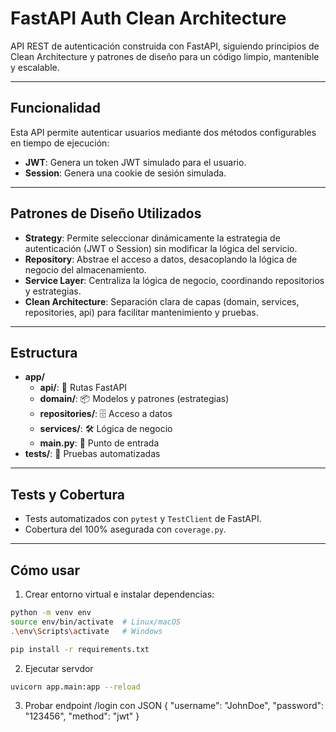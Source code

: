 # FastAPI Auth Clean Architecture

API REST de autenticación construida con FastAPI, siguiendo principios de Clean Architecture y patrones de diseño para un código limpio, mantenible y escalable.

---

## Funcionalidad

Esta API permite autenticar usuarios mediante dos métodos configurables en tiempo de ejecución:

- **JWT**: Genera un token JWT simulado para el usuario.
- **Session**: Genera una cookie de sesión simulada.

---

## Patrones de Diseño Utilizados

- **Strategy**: Permite seleccionar dinámicamente la estrategia de autenticación (JWT o Session) sin modificar la lógica del servicio.
- **Repository**: Abstrae el acceso a datos, desacoplando la lógica de negocio del almacenamiento.
- **Service Layer**: Centraliza la lógica de negocio, coordinando repositorios y estrategias.
- **Clean Architecture**: Separación clara de capas (domain, services, repositories, api) para facilitar mantenimiento y pruebas.

---

## Estructura

- **app/**
  - **api/**: 🚀 Rutas FastAPI
  - **domain/**: 📦 Modelos y patrones (estrategias)
  - **repositories/**: 🗄️ Acceso a datos
  - **services/**: 🛠️ Lógica de negocio
  - **main.py**: 🎯 Punto de entrada
- **tests/**: 🧪 Pruebas automatizadas

---

## Tests y Cobertura

- Tests automatizados con `pytest` y `TestClient` de FastAPI.
- Cobertura del 100% asegurada con `coverage.py`.

---

## Cómo usar

1. Crear entorno virtual e instalar dependencias:

```bash
python -m venv env
source env/bin/activate  # Linux/macOS
.\env\Scripts\activate   # Windows

pip install -r requirements.txt
```

2. Ejecutar servdor
```bash
uvicorn app.main:app --reload
```

3. Probar endpoint /login con JSON
{
  "username": "JohnDoe",
  "password": "123456",
  "method": "jwt"
}
